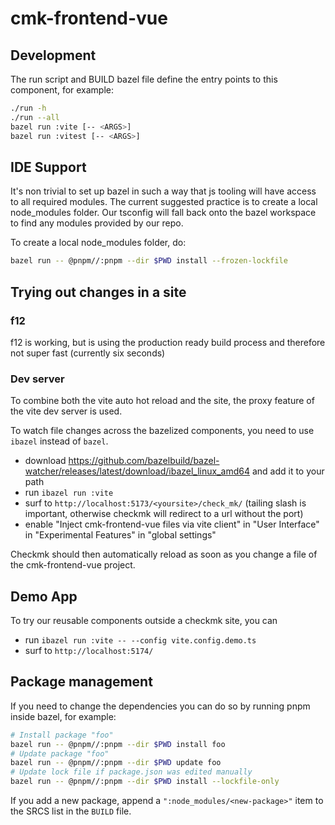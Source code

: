 # cmk-frontend-vue

## Development

The run script and BUILD bazel file define the entry points to this
component, for example:

```sh
./run -h
./run --all
bazel run :vite [-- <ARGS>]
bazel run :vitest [-- <ARGS>]
```

## IDE Support

It's non trivial to set up bazel in such a way that js tooling will have
access to all required modules. The current suggested practice is to
create a local node_modules folder. Our tsconfig will fall back onto the
bazel workspace to find any modules provided by our repo.

To create a local node_modules folder, do:

```bash
bazel run -- @pnpm//:pnpm --dir $PWD install --frozen-lockfile
```

## Trying out changes in a site

### f12

f12 is working, but is using the production ready build process and
therefore not super fast (currently six seconds)

### Dev server

To combine both the vite auto hot reload and the site, the proxy feature of the
vite dev server is used.

To watch file changes across the bazelized components, you need to use
`ibazel` instead of `bazel`.

* download https://github.com/bazelbuild/bazel-watcher/releases/latest/download/ibazel_linux_amd64
  and add it to your path
* run `ibazel run :vite`
* surf to `http://localhost:5173/<yoursite>/check_mk/` (tailing slash is
  important, otherwise checkmk will redirect to a url without the port)
* enable "Inject cmk-frontend-vue files via vite client" in "User Interface"
  in "Experimental Features" in "global settings"

Checkmk should then automatically reload as soon as you change a file of the
cmk-frontend-vue project.

## Demo App

To try our reusable components outside a checkmk site, you can

* run `ibazel run :vite -- --config vite.config.demo.ts`
* surf to `http://localhost:5174/`


## Package management

If you need to change the dependencies you can do so by running pnpm
inside bazel, for example:

```sh
# Install package "foo"
bazel run -- @pnpm//:pnpm --dir $PWD install foo
# Update package "foo"
bazel run -- @pnpm//:pnpm --dir $PWD update foo
# Update lock file if package.json was edited manually
bazel run -- @pnpm//:pnpm --dir $PWD install --lockfile-only
```

If you add a new package, append a `":node_modules/<new-package>"` item
to the SRCS list in the `BUILD` file.
